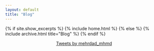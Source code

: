 ```yaml
---
layout: default
title: "Blog"
---
```


{% if site.show_excerpts %}
  {% include home.html %}
{% else %}
  {% include archive.html title="Blog" %}
{% endif %}

<center>
 <a class="twitter-timeline tw-align-center" data-width="500" data-height="600" data-theme="dark" href="https://twitter.com/mehrdad_mhmd?ref_src=twsrc%5Etfw">Tweets by mehrdad_mhmd</a> <script async src="https://platform.twitter.com/widgets.js" charset="utf-8"></script>
</center>

